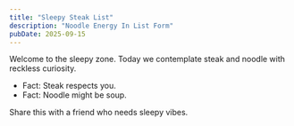 ```yaml
---
title: "Sleepy Steak List"
description: "Noodle Energy In List Form"
pubDate: 2025-09-15
---
```

Welcome to the sleepy zone. Today we contemplate steak and noodle with reckless curiosity.

- Fact: Steak respects you.
- Fact: Noodle might be soup.

Share this with a friend who needs sleepy vibes.
